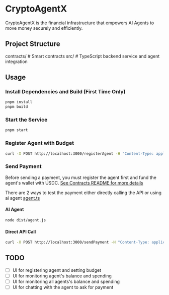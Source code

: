 # CryptoAgentX

CryptoAgentX is the financial infrastructure that empowers AI Agents to move money securely and efficiently.

## Project Structure

contracts/ # Smart contracts
src/ # TypeScript backend service and agent integration

## Usage

### Install Dependencies and Build (First Time Only)

```bash
pnpm install
pnpm build
```

### Start the Service

```bash
pnpm start
```

### Register Agent with Budget

```bash
curl -X POST http://localhost:3000/registerAgent -H "Content-Type: application/json" -d '{"agentId": "0x452eca33ed73b14f31f698467e9618dfee5f461d", "budget": "100"}'
```

### Send Payment

Before sending a payment, you must register the agent first and fund the agent's wallet with USDC. [See Contracts README for more details](./contracts/README.md)

There are 2 ways to test the payment either directly calling the API or using ai agent [agent.ts](./src/agent.ts)

#### AI Agent

```bash
node dist/agent.js
```

#### Direct API Call

```bash
curl -X POST http://localhost:3000/sendPayment -H "Content-Type: application/json" -d '{"agentId": "0x452eca33ed73b14f31f698467e9618dfee5f461d", "destination": "0x5032F73A75480830685cd71a9542ECE9959D8dfF", "amount": "1"}'
```

## TODO

- [ ] UI for registering agent and setting budget
- [ ] UI for monitoring agent's balance and spending
- [ ] UI for monitoring all agents's balance and spending
- [ ] UI for chatting with the agent to ask for payment
